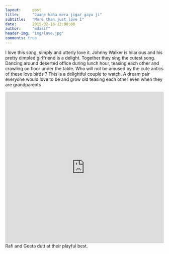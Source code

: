 ```yaml
---
layout:     post
title:      "Jaane kaha mera jigar gaya ji"
subtitle:   "More than just love I"
date:       2015-02-18 12:00:00
author:     "mdasif"
header-img: "img/love.jpg"
comments: true
---
```


<p>
 I love this song, simply and utterly love it. Johnny Walker is hilarious and his pretty dimpled girlfriend 
 is a delight. Together they sing the cutest song. Dancing around deserted office during lunch hour, teasing each other and crawling on floor under the table.
 Who will not be amused by the cute antics of these love birds ?
 This is a delightful couple to watch. A dream pair everyone would love to be and grow old teasing each other even when they are grandparents 
</p>
<iframe width="100%" height="480" src="https://www.youtube.com/embed/F5Tfd1EKtLI" frameborder="0" allowfullscreen></iframe>
<span class="caption text-muted">Rafi and Geeta dutt at their playful best.</span>